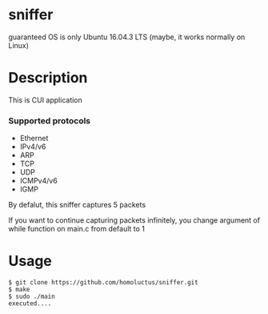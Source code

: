 # sniffer
guaranteed OS is only Ubuntu 16.04.3 LTS (maybe, it works normally on Linux)

# Description
This is CUI application

### Supported protocols
- Ethernet
- IPv4/v6
- ARP
- TCP
- UDP
- ICMPv4/v6
- IGMP

By defalut, this sniffer captures 5 packets

If you want to continue capturing packets infinitely, you change argument of while function on main.c from default to 1

# Usage
```
$ git clone https://github.com/homoluctus/sniffer.git
$ make
$ sudo ./main
executed....
```
